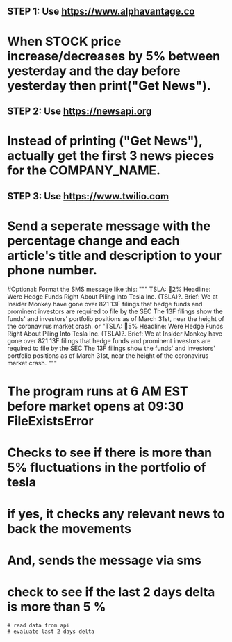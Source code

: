 
## STEP 1: Use https://www.alphavantage.co
# When STOCK price increase/decreases by 5% between yesterday and the day before yesterday then print("Get News").

## STEP 2: Use https://newsapi.org
# Instead of printing ("Get News"), actually get the first 3 news pieces for the COMPANY_NAME. 

## STEP 3: Use https://www.twilio.com
# Send a seperate message with the percentage change and each article's title and description to your phone number. 


#Optional: Format the SMS message like this: 
"""
TSLA: 🔺2%
Headline: Were Hedge Funds Right About Piling Into Tesla Inc. (TSLA)?. 
Brief: We at Insider Monkey have gone over 821 13F filings that hedge funds and prominent investors are required to file by the SEC The 13F filings show the funds' and investors' portfolio positions as of March 31st, near the height of the coronavirus market crash.
or
"TSLA: 🔻5%
Headline: Were Hedge Funds Right About Piling Into Tesla Inc. (TSLA)?. 
Brief: We at Insider Monkey have gone over 821 13F filings that hedge funds and prominent investors are required to file by the SEC The 13F filings show the funds' and investors' portfolio positions as of March 31st, near the height of the coronavirus market crash.
"""


# The program runs at 6 AM EST before market opens at 09:30 FileExistsError
# Checks to see if there is more than 5% fluctuations in the portfolio of tesla


# if yes, it checks any relevant news to back the movements

# And, sends the message via sms


# check to see if the last 2 days delta is more than 5 %
    # read data from api
    # evaluate last 2 days delta
